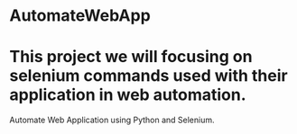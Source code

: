 # AutomateWebApp
# This project we will focusing on selenium commands used with their application in web automation.
Automate Web Application using Python and Selenium.
 

